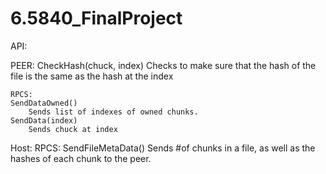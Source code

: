 # 6.5840_FinalProject

API:

PEER:
CheckHash(chuck, index)
    Checks to make sure that the hash of the file is the same as the hash at the index

    RPCS:
    SendDataOwned()
        Sends list of indexes of owned chunks.
    SendData(index)
        Sends chuck at index 

Host:
    RPCS:
    SendFileMetaData()
        Sends #of chunks in a file, as well as the hashes of each chunk to the peer.


    


